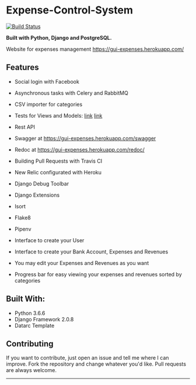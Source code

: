 # Expense-Control-System
[![Build Status](https://travis-ci.com/Guilehm/Expense-Control-System.svg?branch=master)](https://travis-ci.com/Guilehm/Expense-Control-System)

**Built with Python, Django and PostgreSQL.**

Website for expenses management
https://gui-expenses.herokuapp.com/


## Features

* Social login with Facebook
* Asynchronous tasks with Celery and RabbitMQ
* CSV importer for categories
* Tests for Views and Models: [link](https://github.com/Guilehm/Expense-Control-System/blob/master/bank/tests.py)
[link](https://github.com/Guilehm/Expense-Control-System/blob/master/core/tests.py)
* Rest API
* Swagger at https://gui-expenses.herokuapp.com/swagger
* Redoc at https://gui-expenses.herokuapp.com/redoc/
* Building Pull Requests with Travis CI
* New Relic configurated with Heroku
* Django Debug Toolbar
* Django Extensions
* Isort
* Flake8
* Pipenv

* Interface to create your User
* Interface to create your Bank Account, Expenses and Revenues
* You may edit your Expenses and Revenues as you want
* Progress bar for easy viewing your expenses and revenues sorted by categories

## Built With:

* Python 3.6.6
* Django Framework 2.0.8
* Datarc Template

## Contributing

If you want to contribute, just open an issue and tell me where I can improve.
Fork the repository and change whatever you'd like.
Pull requests are always welcome.

--------------------------------------------------------------------------------------------
